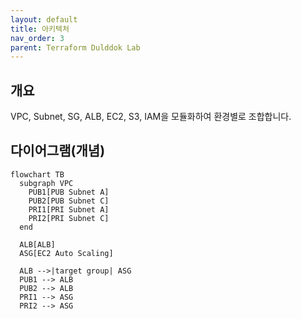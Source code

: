 ```yaml
---
layout: default
title: 아키텍처
nav_order: 3
parent: Terraform Dulddok Lab
---
```


## 개요
VPC, Subnet, SG, ALB, EC2, S3, IAM을 모듈화하여 환경별로 조합합니다.

## 다이어그램(개념)
```mermaid
flowchart TB
  subgraph VPC
    PUB1[PUB Subnet A]
    PUB2[PUB Subnet C]
    PRI1[PRI Subnet A]
    PRI2[PRI Subnet C]
  end

  ALB[ALB]
  ASG[EC2 Auto Scaling]

  ALB -->|target group| ASG
  PUB1 --> ALB
  PUB2 --> ALB
  PRI1 --> ASG
  PRI2 --> ASG
```

